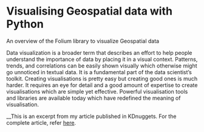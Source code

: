 # Visualising Geospatial data with Python

An overview of the Folium library to visualize Geospatial data


Data visualization is a broader term that describes an effort to help people understand the importance of data by placing it in a visual context. Patterns, trends, and correlations can be easily shown visually which otherwise might go unnoticed in textual data. It is a fundamental part of the data scientist’s toolkit. Creating visualisations is pretty easy but creating good ones is much harder. It requires an eye for detail and a good amount of expertise to create visualisations which are simple yet effective. Powerful visualisation tools and libraries are available today which have redefined the meaning of visualisation.

__This is an excerpt from my article published in KDnuggets. For the complete article, refer [here](https://www.kdnuggets.com/2018/09/visualising-geospatial-data-python-folium.html).
